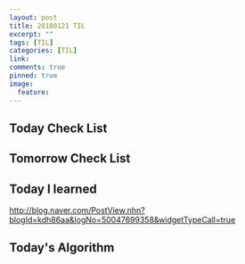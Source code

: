 ```yaml
---
layout: post
title: 20180121 TIL
excerpt: ""
tags: [TIL]
categories: [TIL]
link:
comments: true
pinned: true
image:
  feature:
---
```


## Today Check List



## Tomorrow Check List



## Today I learned

http://blog.naver.com/PostView.nhn?blogId=kdh86aa&logNo=50047699358&widgetTypeCall=true

## Today's Algorithm

